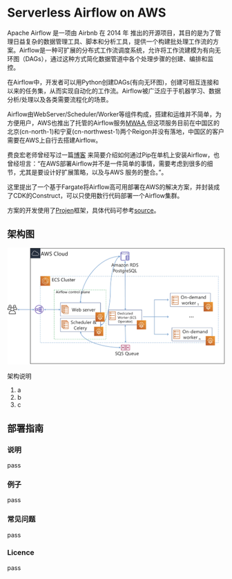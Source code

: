 # Serverless Airflow on AWS
Apache Airflow 是一项由 Airbnb 在 2014 年 推出的开源项目，其目的是为了管理日益复杂的数据管理工具、脚本和分析工具，提供一个构建批处理工作流的方案。Airflow是一种可扩展的分布式工作流调度系统，允许将工作流建模为有向无环图（DAGs），通过这种方式简化数据管道中各个处理步骤的创建、编排和监控。

在Airflow中，开发者可以用Python创建DAGs(有向无环图)，创建可相互连接和以来的任务集，从而实现自动化的工作流。Airflow被广泛应于于机器学习、数据分析/处理以及各类需要流程化的场景。

Airflow由WebServer/Scheduler/Worker等组件构成，搭建和运维并不简单，为方便用户，AWS也推出了托管的Airflow服务[MWAA](https://aws.amazon.com/cn/managed-workflows-for-apache-airflow/),但这项服务目前在中国区的北京(cn-north-1)和宁夏(cn-northwest-1)两个Reigon并没有落地，中国区的客户需要在AWS上自行去搭建Airflow。

费良宏老师曾经写过一篇[博客](https://aws.amazon.com/cn/blogs/china/deploy-apache-airflow-to-the-cloud/) 来简要介绍如何通过Pip在单机上安装Airflow，也曾经坦言：“在AWS部署Airflow并不是一件简单的事情，需要考虑到很多的细节，尤其是要设计好扩展策略，以及与AWS 服务的整合。”。

这里提出了一个基于Fargate将Airflow高可用部署在AWS的解决方案，并封装成了CDK的Construct，可以只使用数行代码部署一个Airflow集群。

方案的开发使用了[Projen](https://github.com/projen/projen)框架，具体代码可参考[source](https://github.com/readybuilderone/serverless-airflow/tree/main/source)。

## 架构图
![architecture](assets/01-serverless-airflow-on-aws-architecture.png)

架构说明
1. a
2. b
3. c


## 部署指南
### 说明
pass

### 例子
pass

### 常见问题
pass

### Licence
pass

